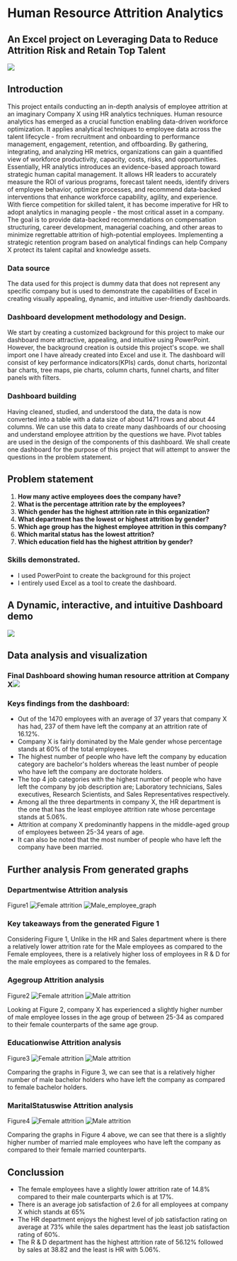
# Human Resource Attrition Analytics
## An Excel project on Leveraging Data to Reduce Attrition Risk and Retain Top Talent
![](Screenshots/Coverpage2.jpg)
## Introduction
This project entails conducting an in-depth analysis of employee attrition at an imaginary Company X using HR analytics techniques. Human resource analytics has emerged as a crucial function enabling data-driven workforce optimization. It applies analytical techniques to employee data across the talent lifecycle - from recruitment and onboarding to performance management, engagement, retention, and offboarding.
By gathering, integrating, and analyzing HR metrics, organizations can gain a quantified view of workforce productivity, capacity, costs, risks, and opportunities. 
Essentially, HR analytics introduces an evidence-based approach toward strategic human capital management. It allows HR leaders to accurately measure the ROI of various programs, forecast talent needs, identify drivers of employee behavior, optimize processes, and recommend data-backed interventions that enhance workforce capability, agility, and experience.
With fierce competition for skilled talent, it has become imperative for HR to adopt analytics in managing people - the most critical asset in a company.
The goal is to provide data-backed recommendations on compensation structuring, career development, managerial coaching, and other areas to minimize regrettable attrition of high-potential employees. Implementing a strategic retention program based on analytical findings can help Company X protect its talent capital and knowledge assets.
### Data source
The data used for this project is dummy data that does not represent any specific company but is used to demonstrate the capabilities of Excel in creating visually appealing, dynamic, and intuitive user-friendly dashboards.
### Dashboard development methodology and Design.
We start by creating a customized background for this project to make our dashboard more attractive, appealing, and intuitive using PowerPoint.
However, the background creation is outside this project's scope. we shall import one I have already created into Excel and use it.
The dashboard will consist of key performance indicators(KPIs) cards, donut charts, horizontal bar charts, tree maps, pie charts, column charts, funnel charts, and filter panels with filters.

### Dashboard building
Having cleaned, studied, and understood the data, the data is now converted into a table with a data size of about 1471 rows and about 44 columns.
We can use this data to create many dashboards of our choosing and understand employee attrition by the questions we have. Pivot tables are used in the design of the components of this dashboard.
We shall create one dashboard for the purpose of this project that will attempt to answer the questions in the problem statement.

##  Problem statement 
1. __How many active employees does the company have?__
2. __What is the percentage attrition rate by the employees?__
3. __Which gender has the highest attrition rate in this organization?__
4. __What department has the lowest or highest attrition by gender?__
5. __Which age group has the highest employee attrition in this company?__
6. __Which marital status has the lowest attrition?__
7. __Which education field has the highest attrition by gender?__
 
 
### Skills demonstrated.
- I used PowerPoint to create the background for this project
- I entirely used Excel as a tool to create the dashboard.

## A Dynamic, interactive, and intuitive Dashboard demo
![](https://github.com/gessa2020/excel_project1/assets/52911013/cf0a2778-d514-43e4-a82a-931e2075bf66)
## Data analysis and visualization
### Final Dashboard showing human resource attrition at Company X![](Screenshots/Finaldashboard.jpg)
### Keys findings from the dashboard:
 - Out of the 1470 employees with an average of 37 years that company X has had, 237 of them have left the company at an attrition rate of 16.12%.
 - Company X is fairly dominated by the Male gender whose percentage stands at 60%  of the total employees.
 - The highest number of people who have left the company by education category are bachelor's holders whereas the least number of people who have left the company are doctorate holders.
 - The top 4 job categories with the highest number of people  who have left the company by job description are; Laboratory technicians, Sales executives, Research Scientists, and Sales Representatives respectively.
 - Among all the three departments in company X, the HR department is the one that has the least employee attrition rate whose percentage stands at 5.06%.
 - Attrition at company X  predominantly happens in the middle-aged group of employees between 25-34 years of age.
 - It can also be noted that the most number of people who have left the company have been married.
   
## Further analysis From generated graphs
### Departmentwise Attrition analysis
Figure1 
![](Screenshots/FemaleDep.jpg "Female attrition")     ![Male_employee_graph](Screenshots/MaleDep.jpg "Male attrition")
### Key takeaways from the generated Figure 1
Considering Figure 1, Unlike in the HR and Sales department where is there a relatively lower attrition rate for the Male employees as compared to the Female employees, there is a relatively higher loss of employees in R & D for the male employees as compared to the females.

### Agegroup Attrition analysis
Figure2 
![](Screenshots/FemaleAge.jpg "Female attrition")     ![](Screenshots/MaleAge.jpg "Male attrition")

Looking at Figure 2, company X has experienced a slightly higher number of male employee losses in the age group of between 25-34 as compared to their female counterparts of the same age group.

### Educationwise Attrition analysis
Figure3 
![](Screenshots/FemaleEducation.jpg "Female attrition")     ![](Screenshots/MaleEducation.jpg "Male attrition")

Comparing the graphs in Figure 3, we can see that is a relatively higher number of male bachelor holders who have left the company  as compared to female bachelor holders.


### MaritalStatuswise Attrition analysis
Figure4 
![](Screenshots/FemaleStatus.jpg "Female attrition")     ![](Screenshots/MaleStatus.jpg "Male attrition")

Comparing the graphs in Figure 4 above, we can see that there is a slightly higher number of married male employees who have left the company as compared to their female married counterparts.

## Conclussion
- The female employees have a slightly lower attrition rate of 14.8% compared to their male counterparts which is at 17%.
- There is an average job satisfaction of 2.6  for all  employees at company X which stands at 65%
- The HR department enjoys the highest level of job satisfaction rating on average at 73% while the sales department has the least job satisfaction rating of 60%. 
- The R & D department has the highest attrition rate of 56.12% followed by sales at 38.82 and the least is  HR  with  5.06%.







